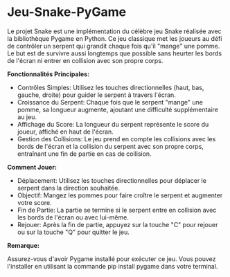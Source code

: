 # Jeu-Snake-PyGame

Le projet Snake est une implémentation du célèbre jeu Snake réalisée avec la bibliothèque Pygame en Python. Ce jeu classique met les joueurs au défi de contrôler un serpent qui grandit chaque fois qu'il "mange" une pomme. Le but est de survivre aussi longtemps que possible sans heurter les bords de l'écran ni entrer en collision avec son propre corps.

**Fonctionnalités Principales:**

 * Contrôles Simples: Utilisez les touches directionnelles (haut, bas, gauche, droite) pour guider le serpent à travers l'écran.
 * Croissance du Serpent: Chaque fois que le serpent "mange" une pomme, sa longueur augmente, ajoutant une difficulté supplémentaire au jeu.
 * Affichage du Score: La longueur du serpent représente le score du joueur, affiché en haut de l'écran.
 * Gestion des Collisions: Le jeu prend en compte les collisions avec les bords de l'écran et la collision du serpent avec son propre corps, entraînant une fin de partie en cas de collision.

**Comment Jouer:**

 * Déplacement: Utilisez les touches directionnelles pour déplacer le serpent dans la direction souhaitée.
 * Objectif: Mangez les pommes pour faire croître le serpent et augmenter votre score.
 * Fin de Partie: La partie se termine si le serpent entre en collision avec les bords de l'écran ou avec lui-même.
 * Rejouer: Après la fin de partie, appuyez sur la touche "C" pour rejouer ou sur la touche "Q" pour quitter le jeu.

**Remarque:**

Assurez-vous d'avoir Pygame installé pour exécuter ce jeu. Vous pouvez l'installer en utilisant la commande pip install pygame dans votre terminal.
